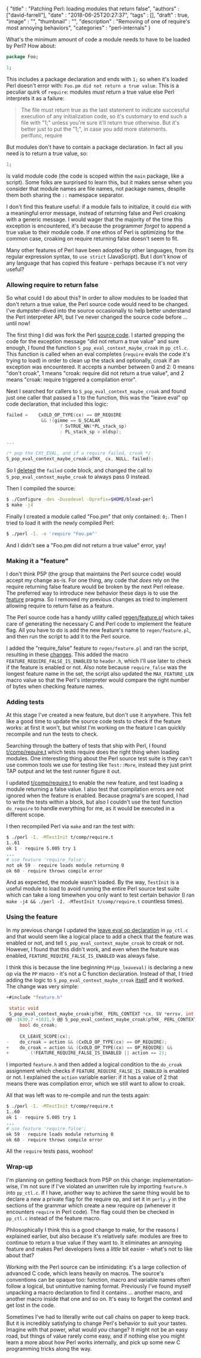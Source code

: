
  {
    "title"       : "Patching Perl: loading modules that return false",
    "authors"     : ["david-farrell"],
    "date"        : "2018-06-25T20:27:37",
    "tags"        : [],
    "draft"       : true,
    "image"       : "",
    "thumbnail"   : "",
    "description" : "Removing of one of require's most annoying behaviors",
    "categories"  : "perl-internals"
  }

What's the minimum amount of code a module needs to have to be loaded by Perl? How about:

```perl
package Foo;

1;
```

This includes a package declaration and ends with `1;` so when it's loaded Perl doesn't error with: `Foo.pm did not return a true value`. This is a peculiar quirk of `require`: modules *must* return a true value else Perl interprets it as a failure:

> The file must return true as the last statement to indicate
> successful execution of any initialization code, so it's customary
> to end such a file with "1;" unless you're sure it'll return true
> otherwise. But it's better just to put the "1;", in case you add
> more statements.
> \
> perlfunc, require

But modules don't have to contain a package declaration. In fact all you need is to return a true value, so:

```perl
1;
```

Is valid module code (the code is scoped within the `main` package, like a script). Some folks are surprised to learn this, but it makes sense when you consider that module names are file names, not package names, despite them both sharing the `::` namespace separator.

I don't find this feature useful: if a module fails to initialize, it could `die` with a meaningful error message, instead of returning false and Perl croaking with a generic message. I would wager that the majority of the time this exception is encountered, it's because the programmer _forgot_ to append a true value to their module code. If one ethos of Perl is optimizing for the common case, croaking on require returning false doesn't seem to fit.

Many other features of Perl have been adopted by other languages, from its regular expression syntax, to `use strict` (JavaScript). But I don't know of any language that has copied this feature - perhaps because it's not very useful?

### Allowing require to return false

So what could I do about this? In order to allow modules to be loaded that don't return a true value, the Perl source code would need to be changed. I've dumpster-dived into the source occasionally to help better understand the Perl interpreter API, but I've never changed the source code before ... until now!

The first thing I did was fork the Perl [source code](https://github.com/Perl/perl5). I started grepping the code for the exception message "did not return a true value" and sure enough, I found the function `S_pop_eval_context_maybe_croak` in `pp_ctl.c`. This function is called when an eval completes (`require` evals the code it's trying to load) in order to clean up the stack and optionally, croak if an exception was encountered. It accepts a number between 0 and 2: 0 means "don't croak", 1 means "croak: require did not return a true value", and 2 means "croak: require triggered a compilation error".

Next I searched for callers to `S_pop_eval_context_maybe_croak` and found just one caller that passed a 1 to the function, this was the "leave eval" op code declaration, that included this logic:

```c
failed =    CxOLD_OP_TYPE(cx) == OP_REQUIRE
             && !(gimme == G_SCALAR
                    ? SvTRUE_NN(*PL_stack_sp)
                    : PL_stack_sp > oldsp);

...

/* pop the CXt_EVAL, and if a require failed, croak */
S_pop_eval_context_maybe_croak(aTHX_ cx, NULL, failed);
```

So I [deleted](https://github.com/dnmfarrell/perl5/commit/a27d5730eca477a85b81f3226c13ba87f52b5857) the `failed` code block, and changed the call to `S_pop_eval_context_maybe_croak` to always pass 0 instead.

Then I compiled the source:

```bash
$ ./Configure -des -Dusedevel -Dprefix=$HOME/blead-perl
$ make -j4
```

Finally I created a module called "Foo.pm" that only contained: `0;`. Then I tried to load it with the newly compiled Perl:

```bash
$ ./perl -I. -e 'require "Foo.pm"'
```

And I didn't see a "Foo.pm did not return a true value" error, yay!

### Making it a "feature"

I don't think P5P (the group that maintains the Perl source code) would accept my change as-is. For one thing, any code that _does_ rely on the require returning false feature would be broken by the next Perl release. The preferred way to introduce new behavior these days is to use the [feature](https://metacpan.org/pod/feature) pragma. So I removed my previous changes as tried to implement allowing require to return false as a feature.

The Perl source code has a handy utility called [regen/feature.pl](https://github.com/dnmfarrell/perl5/blob/66f43943f438f5bc7970dab0b7940e46c84909f5/regen/feature.pl) which takes care of generating the necessary C and Perl code to implement the feature flag. All you have to do is add the new feature's name to `regen/feature.pl`, and then run the script to add it to the Perl source.

I added the "require_false" feature to `regen/feature.pl` and ran the script, resulting in these [changes](https://github.com/dnmfarrell/perl5/commit/66f43943f438f5bc7970dab0b7940e46c84909f5#diff-731afc105e527b56f99b7fa4c365e82c). This added the macro `FEATURE_REQUIRE_FALSE_IS_ENABLED` to `header.h`, which I'll use later to check if the feature is enabled or not. Also note because `require_false` was the longest feature name in the set, the script also updated the `MAX_FEATURE_LEN` macro value so that the Perl's interpreter would compare the right number of bytes when checking feature names.

### Adding tests

At this stage I've created a new feature, but don't use it anywhere. This felt like a good time to update the source code tests to check if the feature works: at first it won't, but whilst I'm working on the feature I can quickly recompile and run the tests to check.

Searching through the battery of tests that ship with Perl, I found [t/comp/require.t](https://github.com/dnmfarrell/perl5/blob/b0fac096ef960f40700283537617bc27ee109cd4/t/comp/require.t) which tests require does the right thing when loading modules. One interesting thing about the Perl source test suite is they can't use common tools we use for testing like `Test::More`, instead they just print TAP output and let the test runner figure it out.

I updated [t/comp/require.t](https://github.com/dnmfarrell/perl5/commit/b0fac096ef960f40700283537617bc27ee109cd4#diff-fe89da3b778d57130351808d331b3731) to enable the new feature, and test loading a module returning a false value. I also test that compilation errors are not ignored when the feature is enabled. Because pragma's are scoped, I had to write the tests within a block, but also I couldn't use the test function `do_require` to handle everything for me, as it would be executed in a different scope.

I then recompiled Perl via `make` and ran the test with:

```bash
$ ./perl -I. -MTestInit t/comp/require.t
1..61
ok 1 - require 5.005 try 1
...
# use feature 'require_false';
not ok 59 - require loads module returning 0
ok 60 - require throws compile error
```

And as expected, the module wasn't loaded. By the way, `TestInit` is a useful module to load to avoid running the entire Perl source test suite which can take a long timewhen you only want to test certain behavior (I ran `make -j4 && ./perl -I. -MTestInit t/comp/require.t` countless times).

### Using the feature

In my previous change I updated the [leave eval op declaration](https://github.com/dnmfarrell/perl5/blob/521634c9fb488f9e3a1310d7eec7ab9a94dc2188/pp_ctl.c#L4506) in `pp_ctl.c` and that would seem like a logical place to add a check that the feature was enabled or not, and tell `S_pop_eval_context_maybe_croak` to croak or not. However, I found that this didn't work, and even when the feature was enabled, `FEATURE_REQUIRE_FALSE_IS_ENABLED` was always false.

I think this is because the line beginning `PP(pp_leaveval)` is declaring a new op via the `PP` macro - it's not a C function declaration. Instead of that, I tried adding the logic to `S_pop_eval_context_maybe_croak` [itself](https://github.com/dnmfarrell/perl5/commit/521634c9fb488f9e3a1310d7eec7ab9a94dc2188) and it worked. The change was very simple:

```c
+#include "feature.h"
 
 static void
 S_pop_eval_context_maybe_croak(pTHX_ PERL_CONTEXT *cx, SV *errsv, int action)
@@ -1630,7 +1631,9 @@ S_pop_eval_context_maybe_croak(pTHX_ PERL_CONTEXT *cx, SV *errsv, int action)
     bool do_croak;
 
     CX_LEAVE_SCOPE(cx);
-    do_croak = action && (CxOLD_OP_TYPE(cx) == OP_REQUIRE);
+    do_croak = action && (CxOLD_OP_TYPE(cx) == OP_REQUIRE) &&
+        (!FEATURE_REQUIRE_FALSE_IS_ENABLED || action == 2);
```

I imported `feature.h` and then added a logical condition to the `do_croak` assignment which checks if `FEATURE_REQUIRE_FALSE_IS_ENABLED` is enabled or not. I explained the `action` variable earlier: if it has a value of 2 that means there was compilation error, which we still want to allow to croak.

All that was left was to re-compile and run the tests again:

```bash
$ ./perl -I. -MTestInit t/comp/require.t
1..60
ok 1 - require 5.005 try 1
...
# use feature 'require_false';
ok 59 - require loads module returning 0
ok 60 - require throws compile error
```

All the `require` tests pass, woohoo!

### Wrap-up

I'm planning on getting feedback from P5P on this change: implementation-wise, I'm not sure if I've violated an unwritten rule by importing `feature.h` into `pp_ctl.c`. If I have, another way to achieve the same thing would be to declare a new a private flag for the require op, and set it in `perly.y` in the sections of the grammar which create a new require op (whenever it encounters `require` in Perl code). The flag could then be checked in `pp_ctl.c` instead of the feature macro.

Philosophically I think this is a good change to make, for the reasons I explained earlier, but also because it's relatively safe: modules are free to continue to return a true value if they want to. It eliminates an annoying feature and makes Perl developers lives a *little* bit easier - what's not to like about that?

Working with the Perl source can be intimidating: it's a large collection of advanced C code, which leans heavily on macros. The source's conventions can be opaque too: function, macro and variable names often follow a logical, but unintuitive naming format. Previously I've found myself unpacking a macro declaration to find it contains ... another macro, and another macro inside that one and so on. It's easy to forget the context and get lost in the code.

Sometimes I've had to literally write out call chains on paper to keep track. But it is incredibly satisfying to change Perl's behavior to suit your tastes. Imagine with that power, what would *you* change? It might not be an easy road, but things of value rarely come easy, and if nothing else you might learn a more about how Perl works internally, and pick up some new C programming tricks along the way.


